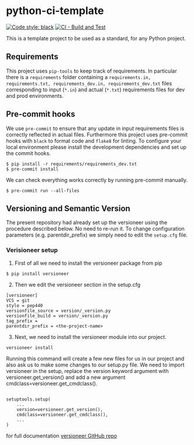 # python-ci-template

[![Code style: black](https://img.shields.io/badge/code%20style-black-000000.svg)](https://github.com/psf/black)
[![CI - Build and Test](https://github.com/CGnal/python-ci-template/actions/workflows/continous-integration.yml/badge.svg)](https://github.com/CGnal/python-ci-template/actions/workflows/continous-integration.yml)

This is a template project to be used as a standard, for any Python project.

## Requirements

This project uses ``pip-tools`` to keep track of requirements. In particular there is a ``requirements`` folder 
containing a ``requirements.in, requirements.txt, requirements_dev.in, requirements_dev.txt`` files corresponding to 
input (``*.in``) and actual (``*.txt``) requirements files for dev and prod environments.

## Pre-commit hooks
We use ``pre-commit`` to ensure that any update in input requirements files is correctly reflected in actual files.
Furthermore this project uses pre-commit hooks with ``black`` to format code and ``flake8`` for linting. 
To configure your local environment please install the development dependencies and set up
the commit hooks.

```
$ pip install -r requirements/requirements_dev.txt
$ pre-commit install
```

We can check everything works correctly by running pre-commit manually.

```
$ pre-commit run --all-files
```

## Versioning and Semantic Version

The present repository had already set up the versioneer using the procedure described below. 
No need to re-run it. To change configuration parameters (e.g. parentdir_prefix) we simply need to edit the ``setup.cfg`` file.  

### Verisioneer setup

1. First of all we need to install the versioneer package from pip
```
$ pip install versioneer
```

2. Then we edit the versioneer section in the setup.cfg

```
[versioneer]
VCS = git
style = pep440
versionfile_source = version/_version.py
versionfile_build = version/_version.py
tag_prefix =
parentdir_prefix = <the-project-name>
```

3. Next, we need to install the versioneer module into our project.
```
versioneer install
```

Running this command will create a few new files for us in our project and also ask us to make some changes to our setup.py file. We need to import versioneer in the setup, replace the version keyword argument with versioneer.get_version() and add a new argument cmdclass=versioneer.get_cmdclass().

```

setuptools.setup(
    ...
    version=versioneer.get_version(),
    cmdclass=versioneer.get_cmdclass(),
    ...
)
```
 for full documentation [versioneer GitHub repo](https://github.com/python-versioneer/python-versioneer)